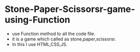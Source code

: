 # Stone-Paper-Scissorsr-game-using-Function
- use Function method to all the code file.
- it is a game which called as stone,paper,scissorsr.
- In this I use HTML,CSS,JS.

